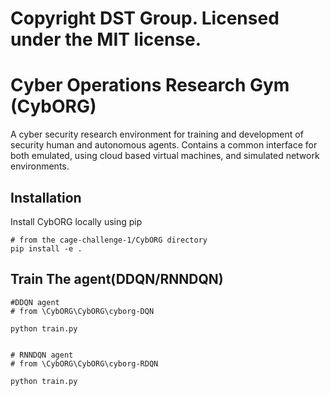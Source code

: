 # Copyright DST Group. Licensed under the MIT license.

# Cyber Operations Research Gym (CybORG)

A cyber security research environment for training and development of security human and autonomous agents. Contains a common interface for both emulated, using cloud based virtual machines, and simulated network environments.

## Installation

Install CybORG locally using pip

```
# from the cage-challenge-1/CybORG directory
pip install -e .
```
## Train The agent(DDQN/RNNDQN)

```
#DDQN agent 
# from \CybORG\CybORG\cyborg-DQN

python train.py


# RNNDQN agent
# from \CybORG\CybORG\cyborg-RDQN

python train.py
```

